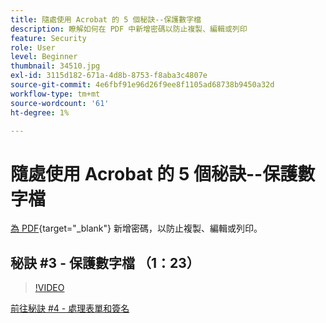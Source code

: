```yaml
---
title: 隨處使用 Acrobat 的 5 個秘訣--保護數字檔
description: 瞭解如何在 PDF 中新增密碼以防止複製、編輯或列印
feature: Security
role: User
level: Beginner
thumbnail: 34510.jpg
exl-id: 3115d182-671a-4d8b-8753-f8aba3c4807e
source-git-commit: 4e6fbf91e96d26f9ee8f1105ad68738b9450a32d
workflow-type: tm+mt
source-wordcount: '61'
ht-degree: 1%

---
```


# 隨處使用 Acrobat 的 5 個秘訣--保護數字檔

[為 PDF](https://www.adobe.com/tw/acrobat/online/password-protect-pdf.html){target="_blank"}  新增密碼，以防止複製、編輯或列印。

## 秘訣 #3 - 保護數字檔 （1：23）

>[!VIDEO](https://video.tv.adobe.com/v/34510?quality=12&learn=on&hidetitle=true)

[前往秘訣 #4 - 處理表單和簽名](work-with-forms-and-signatures.md)